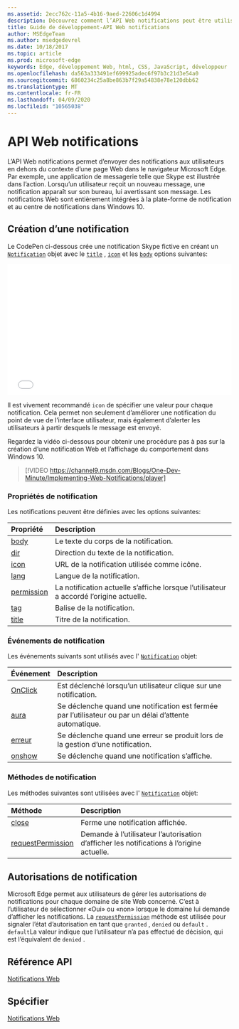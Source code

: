 ```yaml
---
ms.assetid: 2ecc762c-11a5-4b16-9aed-22606c1d4994
description: Découvrez comment l’API Web notifications peut être utilisée pour envoyer des notifications aux utilisateurs en dehors du contexte du navigateur Microsoft Edge.
title: Guide de développement-API Web notifications
author: MSEdgeTeam
ms.author: msedgedevrel
ms.date: 10/18/2017
ms.topic: article
ms.prod: microsoft-edge
keywords: Edge, développement Web, html, CSS, JavaScript, développeur
ms.openlocfilehash: da563a333491ef699925adec6f97b3c21d3e54a0
ms.sourcegitcommit: 6860234c25a8be863b7f29a54838e78e120dbb62
ms.translationtype: MT
ms.contentlocale: fr-FR
ms.lasthandoff: 04/09/2020
ms.locfileid: "10565038"
---
```

# API Web notifications

L’API Web notifications permet d’envoyer des notifications aux utilisateurs en dehors du contexte d’une page Web dans le navigateur Microsoft Edge. Par exemple, une application de messagerie telle que Skype est illustrée dans l’action. Lorsqu’un utilisateur reçoit un nouveau message, une notification apparaît sur son bureau, lui avertissant son message. Les notifications Web sont entièrement intégrées à la plate-forme de notification et au centre de notifications dans Windows 10. 

## Création d’une notification

Le CodePen ci-dessous crée une notification Skype fictive en créant un [`Notification`](https://msdn.microsoft.com/library/mt710818) objet avec le [`title`](https://msdn.microsoft.com/library/mt710826) , [`icon`](https://msdn.microsoft.com/library/mt710814) et les [`body`](https://msdn.microsoft.com/library/mt710811) options suivantes:


<iframe height='295' scrolling='no' title='Notifications Web' src='//codepen.io/MicrosoftEdgeDocumentation/embed/RGbxWW/?height=295&theme-id=23761&default-tab=result&embed-version=2&editable=true' frameborder='no' allowtransparency='true' allowfullscreen='true' style='width: 100%;'>Voir les <a href='https://codepen.io/MicrosoftEdgeDocumentation/pen/RGbxWW/'> notifications Web de stylet </a> par Microsoft Edge Docs ( <a href='https://codepen.io/MicrosoftEdgeDocumentation'> @MicrosoftEdgeDocumentation </a> ) sur <a href='https://codepen.io'> CodePen </a> .
</iframe>

Il est vivement recommandé `icon` de spécifier une valeur pour chaque notification. Cela permet non seulement d’améliorer une notification du point de vue de l’interface utilisateur, mais également d’alerter les utilisateurs à partir desquels le message est envoyé.

Regardez la vidéo ci-dessous pour obtenir une procédure pas à pas sur la création d’une notification Web et l’affichage du comportement dans Windows 10.


> [!VIDEO https://channel9.msdn.com/Blogs/One-Dev-Minute/Implementing-Web-Notifications/player]

### Propriétés de notification

Les notifications peuvent être définies avec les options suivantes:

Propriété | Description
:-------- | :----------
[body](https://msdn.microsoft.com/library/mt710811) | Le texte du corps de la notification.
[dir](https://msdn.microsoft.com/library/mt710813) | Direction du texte de la notification.
[icon](https://msdn.microsoft.com/library/mt710814) | URL de la notification utilisée comme icône.
[lang](https://msdn.microsoft.com/library/mt710815) | Langue de la notification.
[permission](https://msdn.microsoft.com/library/mt670637) | La notification actuelle s’affiche lorsque l’utilisateur a accordé l’origine actuelle.
[tag](https://msdn.microsoft.com/library/mt710825) | Balise de la notification.
[title](https://msdn.microsoft.com/library/mt710826) | Titre de la notification.

### Événements de notification

Les événements suivants sont utilisés avec l' [`Notification`](https://msdn.microsoft.com/library/mt710818) objet:

Événement | Description
:-------- | :----------
[OnClick](https://msdn.microsoft.com/library/mt712180) | Est déclenché lorsqu’un utilisateur clique sur une notification.
[aura](https://msdn.microsoft.com/library/mt712178) | Se déclenche quand une notification est fermée par l’utilisateur ou par un délai d’attente automatique.
[erreur](https://msdn.microsoft.com/library/mt712181) | Se déclenche quand une erreur se produit lors de la gestion d’une notification.
[onshow](https://msdn.microsoft.com/library/mt712182) | Se déclenche quand une notification s’affiche.

### Méthodes de notification

Les méthodes suivantes sont utilisées avec l' [`Notification`](https://msdn.microsoft.com/library/mt710818) objet:

Méthode | Description
:-------- | :----------
[close](https://msdn.microsoft.com/library/mt670636) | Ferme une notification affichée.
[requestPermission](https://msdn.microsoft.com/library/mt710824) | Demande à l’utilisateur l’autorisation d’afficher les notifications à l’origine actuelle.

## Autorisations de notification

Microsoft Edge permet aux utilisateurs de gérer les autorisations de notifications pour chaque domaine de site Web concerné. C’est à l’utilisateur de sélectionner «Oui» ou «non» lorsque le domaine lui demande d’afficher les notifications. La [`requestPermission`](https://msdn.microsoft.com/library/mt710824) méthode est utilisée pour signaler l’état d’autorisation en tant que `granted` , `denied` ou `default` . `default`La valeur indique que l’utilisateur n’a pas effectué de décision, qui est l’équivalent de `denied` .




## Référence API

[Notifications Web](https://msdn.microsoft.com/library/mt710827)

## Spécifier

[Notifications Web](https://notifications.spec.whatwg.org)
